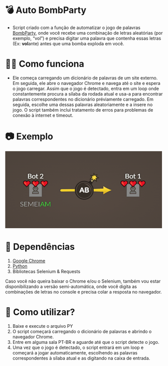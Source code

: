# __💣 Auto BombParty__
- Script criado com a função de automatizar o jogo de palavras [BombParty](https://jklm.fun/), onde você recebe uma combinação de letras aleatórias (por exemplo, “vol”) e precisa digitar uma palavra que contenha essas letras (Ex: **vol**ante) antes que uma bomba exploda em você. <br>


# __👨‍💻 Como funciona__
- Ele começa carregando um dicionário de palavras de um site externo. Em seguida, ele abre o navegador Chrome e navega até o site e espera o jogo carregar. Assim que o jogo é detectado, entra em um loop onde constantemente procura a sílaba da rodada atual e usa-a para encontrar palavras correspondentes no dicionário préviamente carregado. Em seguida, escolhe uma dessas palavras aleatoriamente e a insere no jogo. O script também inclui tratamento de erros para problemas de conexão à internet e timeout. <br>

# __📷 Exemplo__
![](/gif_exemplo.gif?raw=true "Exemplo")<br>

# __📌 Dependências__
1. [Google Chrome](https://www.google.com/intl/pt-BR/chrome/)
2. [Python](https://www.python.org/downloads/)
3. Bibliotecas Selenium & Requests

Caso você não queira baixar o Chrome e/ou o Selenium, também vou estar disponibilizando a versão semi-automática, onde você digita as combinações de letras no console e precisa colar a resposta no navegador.

# __🤔 Como utilizar?__
1. Baixe e execute o arquivo PY<br>
2. O script começará carregando o dicionário de palavras e abrindo o navegador Chrome.
3. Entre em alguma sala PT-BR e aguarde até que o script detecte o jogo.
4. Uma vez que o jogo é detectado, o script entrará em um loop e começará a jogar automaticamente, escolhendo as palavras correspondentes à sílaba atual e as digitando na caixa de entrada.
